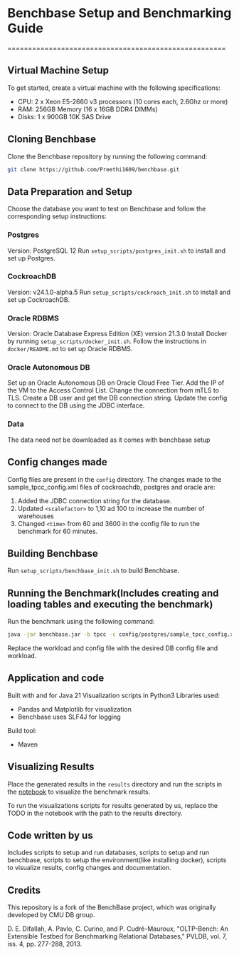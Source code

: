 # Benchbase Setup and Benchmarking Guide
=====================================================

## Virtual Machine Setup
To get started, create a virtual machine with the following specifications:

* CPU: 2 x Xeon E5-2660 v3 processors (10 cores each, 2.6Ghz or more)
* RAM: 256GB Memory (16 x 16GB DDR4 DIMMs)
* Disks: 1 x 900GB 10K SAS Drive

## Cloning Benchbase
Clone the Benchbase repository by running the following command:
```bash
git clone https://github.com/Preethi1609/benchbase.git
```

## Data Preparation and Setup
Choose the database you want to test on Benchbase and follow the corresponding setup instructions:

### Postgres
Version: PostgreSQL 12
Run `setup_scripts/postgres_init.sh` to install and set up Postgres.

### CockroachDB
Version: v24.1.0-alpha.5
Run `setup_scripts/cockroach_init.sh` to install and set up CockroachDB.

### Oracle RDBMS
Version: Oracle Database Express Edition (XE) version 21.3.0
Install Docker by running `setup_scripts/docker_init.sh`.
Follow the instructions in `docker/README.md` to set up Oracle RDBMS.

### Oracle Autonomous DB
Set up an Oracle Autonomous DB on Oracle Cloud Free Tier.
Add the IP of the VM to the Access Control List.
Change the connection from mTLS to TLS.
Create a DB user and get the DB connection string.
Update the config to connect to the DB using the JDBC interface.

### Data
The data need not be downloaded as it comes with benchbase setup

## Config changes made
Config files are present in the `config` directory. The changes made to the sample_tpcc_config.xml files of cockroachdb, postgres and oracle are:

1. Added the JDBC connection string for the database.
2. Updated `<scalefactor>` to 1,10 ad 100 to increase the number of warehouses
3. Changed `<time>` from 60 and 3600 in the config file to run the benchmark for 60 minutes.

## Building Benchbase
Run `setup_scripts/benchbase_init.sh` to build Benchbase.

## Running the Benchmark(Includes creating and loading tables and executing the benchmark)
Run the benchmark using the following command:

```bash
java -jar benchbase.jar -b tpcc -c config/postgres/sample_tpcc_config.xml --create=true --load=true --execute=true
```

Replace the workload and config file with the desired DB config file and workload.


## Application and code
Built with and for Java 21
Visualization scripts in Python3
Libraries used: 
- Pandas and Matplotlib for visualization
- Benchbase uses SLF4J for logging

Build tool:
- Maven

## Visualizing Results
Place the generated results in the `results` directory and run the scripts in the [notebook](benchbase/results/visualization/viz_results.ipynb) to visualize the benchmark results.

To run the visualizations scripts for results generated by us, replace the TODO in the notebook with the path to the results directory.

## Code written by us
Includes scripts to setup and run databases, scripts to setup and run benchbase, scripts to setup the environment(like installing docker), scripts to visualize results, config changes and documentation.

## Credits
This repository is a fork of the BenchBase project, which was originally developed by CMU DB group.

D. E. Difallah, A. Pavlo, C. Curino, and P. Cudré-Mauroux, "OLTP-Bench: An Extensible Testbed for Benchmarking Relational Databases," PVLDB, vol. 7, iss. 4, pp. 277-288, 2013.
